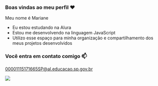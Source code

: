 ### Boas vindas ao meu perfil ❤️

Meu nome é Mariane 

- Eu estou estudando na Alura 
- Estou me desenvolvendo na linguagem JavaScript 
- Utilizo esse espaço para minha organização e compartilhamento dos meus projetos desenvolvidos 

### Você entra em contato comigo 📫

00001115171665SP@al.educacao.sp.gov.br 

![](https://media1.tenor.com/m/LfuS_16SUV8AAAAC/happy-blinking.gif)
